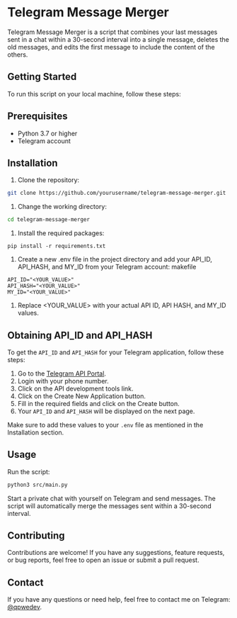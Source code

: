 # Telegram Message Merger

Telegram Message Merger is a script that combines your last messages sent in a chat within a 30-second interval into a single message, deletes the old messages, and edits the first message to include the content of the others.

## Getting Started

To run this script on your local machine, follow these steps:

## Prerequisites

- Python 3.7 or higher
- Telegram account

## Installation

1. Clone the repository:

```bash
git clone https://github.com/yourusername/telegram-message-merger.git
```

1. Change the working directory:

```bash
cd telegram-message-merger
```

1. Install the required packages:

```
pip install -r requirements.txt
```

1. Create a new .env file in the project directory and add your API_ID, API_HASH, and MY_ID from your Telegram account:
   makefile

```
API_ID="<YOUR_VALUE>"
API_HASH="<YOUR_VALUE>"
MY_ID="<YOUR_VALUE>"
```

1. Replace <YOUR_VALUE> with your actual API ID, API HASH, and MY_ID values.

## Obtaining API_ID and API_HASH

To get the `API_ID` and `API_HASH` for your Telegram application, follow these steps:

1. Go to the [Telegram API Portal](https://my.telegram.org/).
1. Login with your phone number.
1. Click on the API development tools link.
1. Click on the Create New Application button.
1. Fill in the required fields and click on the Create button.
1. Your `API_ID` and `API_HASH` will be displayed on the next page.

Make sure to add these values to your `.env` file as mentioned in the Installation section.

## Usage

Run the script:

```bash
python3 src/main.py
```

Start a private chat with yourself on Telegram and send messages. The script will automatically merge the messages sent within a 30-second interval.

## Contributing

Contributions are welcome! If you have any suggestions, feature requests, or bug reports, feel free to open an issue or submit a pull request.

## Contact

If you have any questions or need help, feel free to contact me on Telegram: [@qpwedev](https://t.me/qpwedev).

